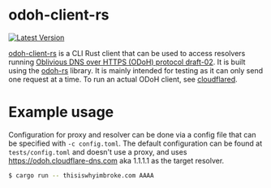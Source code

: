 # odoh-client-rs

[![Latest Version]][crates.io]

[Latest Version]: https://img.shields.io/crates/v/odoh-client-rs.svg
[crates.io]: https://crates.io/crates/odoh-rs

[odoh-client-rs] is a CLI Rust client that can be used to access resolvers running [Oblivious DNS over HTTPS (ODoH) protocol draft-02]. It is built using the [odoh-rs] library. It is mainly intended for testing as it can only send one request at a time. To run an actual ODoH client, see [cloudflared].

[odoh-client-rs]: https://github.com/cloudflare/odoh-client-rs/
[Oblivious DNS over HTTPS (ODoH) protocol draft-02]: https://tools.ietf.org/html/draft-pauly-dprive-oblivious-doh-02
[odoh-rs]: https://github.com/cloudflare/odoh-rs/
[cloudflared]: https://developers.cloudflare.com/1.1.1.1/dns-over-https/cloudflared-proxy

# Example usage

Configuration for proxy and resolver can be done via a config file that can be specified with `-c config.toml`. The default configuration can be found at `tests/config.toml` and doesn't use a proxy, and uses https://odoh.cloudflare-dns.com aka 1.1.1.1 as the target resolver.  

```bash
$ cargo run -- thisiswhyimbroke.com AAAA
```